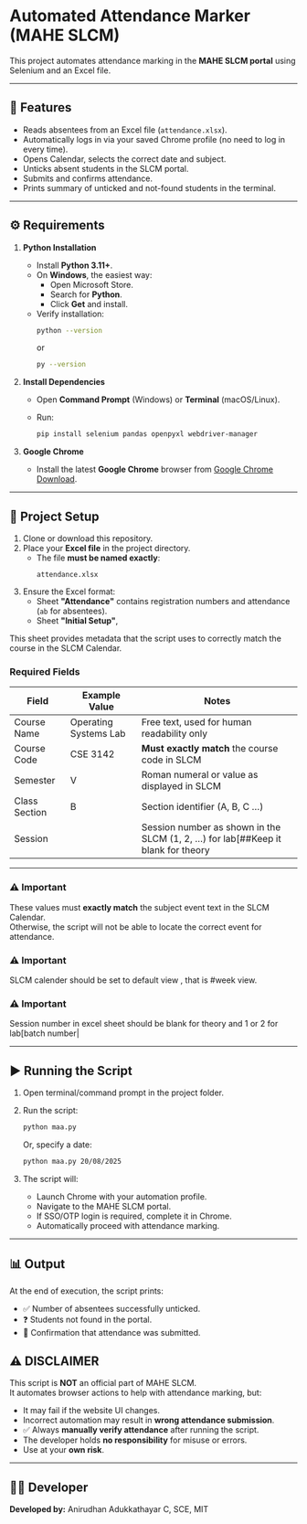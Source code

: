 # Automated Attendance Marker (MAHE SLCM)

This project automates attendance marking in the **MAHE SLCM portal** using Selenium and an Excel file.

---

## 🚀 Features
- Reads absentees from an Excel file (`attendance.xlsx`).
- Automatically logs in via your saved Chrome profile (no need to log in every time).
- Opens Calendar, selects the correct date and subject.
- Unticks absent students in the SLCM portal.
- Submits and confirms attendance.
- Prints summary of unticked and not-found students in the terminal.

---

## ⚙️ Requirements

1. **Python Installation**
   - Install **Python 3.11+**.
   - On **Windows**, the easiest way:
     - Open Microsoft Store.
     - Search for **Python**.
     - Click **Get** and install.
   - Verify installation:
     ```bash
     python --version
     ```
     or
     ```bash
     py --version
     ```

2. **Install Dependencies**
   - Open **Command Prompt** (Windows) or **Terminal** (macOS/Linux).
  
   - Run:
     ```bash
     pip install selenium pandas openpyxl webdriver-manager

     ```

3. **Google Chrome**
   - Install the latest **Google Chrome** browser from [Google Chrome Download](https://www.google.com/chrome/).




---

## 📂 Project Setup

1. Clone or download this repository.
2. Place your **Excel file** in the project directory.
   - The file **must be named exactly**:
     ```
     attendance.xlsx
     ```
3. Ensure the Excel format:
   - Sheet **"Attendance"** contains registration numbers and attendance (`ab` for absentees).
   - Sheet **"Initial Setup"**, 


This sheet provides metadata that the script uses to correctly match the course in the SLCM Calendar.  

### Required Fields

| Field         | Example Value              | Notes                                                       |
|---------------|----------------------------|-------------------------------------------------------------|
| Course Name   | Operating Systems Lab      | Free text, used for human readability only                  |
| Course Code   | CSE 3142                   | **Must exactly match** the course code in SLCM              |
| Semester      | V                          | Roman numeral or value as displayed in SLCM                 |
| Class Section | B                          | Section identifier (A, B, C …)                              |
| Session       |                            | Session number as shown in the SLCM  (1, 2, …) for lab[##Keep it blank for theory|

---

### ⚠️ Important

These values must **exactly match** the subject event text in the SLCM Calendar.  
Otherwise, the script will not be able to locate the correct event for attendance.

### ⚠️ Important
SLCM calender should be set to default view , that is #week view.

### ⚠️ Important
Session number in excel sheet should be blank for theory and 1 or 2 for lab[batch number|

---

## ▶️ Running the Script

1. Open terminal/command prompt in the project folder.
2. Run the script:
   ```bash
   python maa.py
   ```
   Or, specify a date:
   ```bash
   python maa.py 20/08/2025
   ```

3. The script will:
   - Launch Chrome with your automation profile.
   - Navigate to the MAHE SLCM portal.
   - If SSO/OTP login is required, complete it in Chrome.
   - Automatically proceed with attendance marking.

---

## 📊 Output
At the end of execution, the script prints:
- ✅ Number of absentees successfully unticked.
- ❓ Students not found in the portal.
- 🎉 Confirmation that attendance was submitted.



## ⚠️ **DISCLAIMER**

This script is **NOT** an official part of MAHE SLCM.  
It automates browser actions to help with attendance marking, but:  

- It may fail if the website UI changes.  
- Incorrect automation may result in **wrong attendance submission**.  
- ✅ Always **manually verify attendance** after running the script.  
- The developer holds **no responsibility** for misuse or errors.  
- Use at your **own risk**. 

---

## 👨‍💻 Developer
**Developed by:** Anirudhan Adukkathayar C, SCE, MIT
